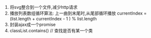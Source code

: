 1. 将svg整合到一个文件,减少http请求
2. 播放列表数组循环算法: 上一曲到末尾时,从尾部循环播放
  currentIndex = (list.length + currentIndex - 1 ) % list.length
3. 封装ajax成一个promise
4. classList.contains() // 查找是否有某一个类